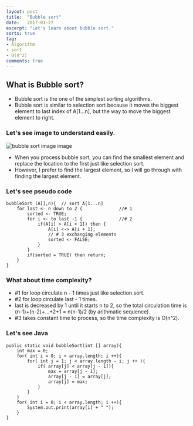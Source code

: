 ```yaml
---
layout: post
title:  "Bubble sort"
date:   2017-01-27
excerpt: "Let's learn about bubble sort."
sorts: true
tag:
- Algorithm
- sort
- O(n^2)
comments: true
---
```

## What is Bubble sort?
* Bubble sort is the one of the simplest sorting algorithms.
* Bubble sort is similar to selection sort because it moves the biggest element to last index of A[1...n], but the way to move the biggest element to right.

### Let's see image to understand easily.
![bubble sort image image](http://www.programiz.com/sites/tutorial2program/files/Bubble-sort-algorithm-programming.jpg)

* When you process bubble sort, you can find the smallest element and replace the location to the first just like selection sort.
* However, I prefer to find the largest element, so I will go through with finding the largest element.

### Let's see pseudo code
```{.no-highlight}
bubbleSort (A[],n){  // sort A[1...n]
    for last <- n down to 2 {              //# 1
		sorted <- TRUE;
		for i <- to last -1 {              //# 2
			if(A[i] > A[i + 1]) then {
				A[i] <-> A[i + 1];        
				// # 3 exchanging elements
				sorted <- FALSE;
			}
		}
		if(sorted = TRUE) then return;     
	}
}
```

### What about time complexity?
* #1 for loop circulate n - 1 times just like selection sort.
* #2 for loop circulate last - 1 times.
* last is decreased by 1 until it starts n to 2, so the total circulation time is  (n-1)+(n-2)+...+2+1 = n(n-1)/2 (by arithmatic sequence).
* #3 takes constant time to process, so the time complexity is O(n^2).

### Let's see Java
```{.java}
public static void bubbleSort(int [] array){
	int max = 0;
	for( int i = 0; i < array.length; i ++){
		for( int j = 1; j < array.length - i; j ++ ){
			if( array[j] < array[j - 1]){
				max = array[j - 1];
				array[j - 1] = array[j];
				array[j] = max;
			}
		}
	}
	for( int i = 0; i < array.length; i ++){
		System.out.print(array[i] + " ");
	}
}
```